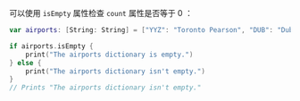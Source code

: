 可以使用 `isEmpty` 属性检查 `count` 属性是否等于 0 ：

```swift
var airports: [String: String] = ["YYZ": "Toronto Pearson", "DUB": "Dublin"]

if airports.isEmpty {
    print("The airports dictionary is empty.")
} else {
    print("The airports dictionary isn't empty.")
}
// Prints "The airports dictionary isn't empty."
```

